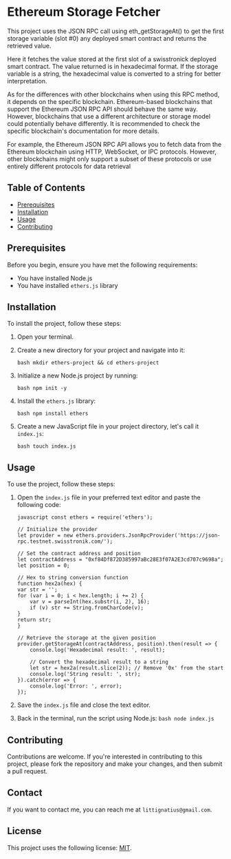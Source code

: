 # Ethereum Storage Fetcher

This project uses the JSON RPC call using eth_getStorageAt() to get the first storage variable (slot #0) any deployed smart contract and returns the retrieved value.

Here it fetches the value stored at the first slot of a swisstronick deployed smart contract. The value returned is in hexadecimal format. If the storage variable is a string, the hexadecimal value is converted to a string for better interpretation.

As for the differences with other blockchains when using this RPC method, it depends on the specific blockchain. Ethereum-based blockchains that support the Ethereum JSON RPC API should behave the same way. However, blockchains that use a different architecture or storage model could potentially behave differently. It is recommended to check the specific blockchain's documentation for more details.

For example, the Ethereum JSON RPC API allows you to fetch data from the Ethereum blockchain using HTTP, WebSocket, or IPC protocols. However, other blockchains might only support a subset of these protocols or use entirely different protocols for data retrieval

## Table of Contents
- [Prerequisites](#prerequisites)
- [Installation](#installation)
- [Usage](#usage)
- [Contributing](#contributing)

## Prerequisites

Before you begin, ensure you have met the following requirements:
- You have installed Node.js
- You have installed `ethers.js` library

## Installation

To install the project, follow these steps:

1. Open your terminal.
2. Create a new directory for your project and navigate into it:

    ```
    bash mkdir ethers-project && cd ethers-project
    ```

3. Initialize a new Node.js project by running:

    ```
    bash npm init -y
    ```

4. Install the `ethers.js` library:

    ```
    bash npm install ethers
    ```

5. Create a new JavaScript file in your project directory, let's call it `index.js`:

    ```
    bash touch index.js
    ```


## Usage

To use the project, follow these steps:

1. Open the `index.js` file in your preferred text editor and paste the following code:

    ```
    javascript const ethers = require('ethers');

    // Initialize the provider
    let provider = new ethers.providers.JsonRpcProvider('https://json-rpc.testnet.swisstronik.com/');

    // Set the contract address and position
    let contractAddress = "0xf84Df872D385997aBc28E3f07A2E3cd707c9698a";
    let position = 0;
    
    // Hex to string conversion function
    function hex2a(hex) {
    var str = '';
    for (var i = 0; i < hex.length; i += 2) {
        var v = parseInt(hex.substr(i, 2), 16);
        if (v) str += String.fromCharCode(v);
    }
    return str;
    }

    // Retrieve the storage at the given position
    provider.getStorageAt(contractAddress, position).then(result => {
        console.log('Hexadecimal result: ', result);

        // Convert the hexadecimal result to a string
        let str = hex2a(result.slice(2)); // Remove '0x' from the start
        console.log('String result: ', str);
    }).catch(error => {
        console.log('Error: ', error);
    });

    ```


2. Save the `index.js` file and close the text editor.

3. Back in the terminal, run the script using Node.js:
    `bash node index.js`


## Contributing

Contributions are welcome. If you're interested in contributing to this project, please fork the repository and make your changes, and then submit a pull request.

## Contact

If you want to contact me, you can reach me at `littignatius@gmail.com`.

## License

This project uses the following license: [MIT](https://opensource.org/licenses/MIT).
